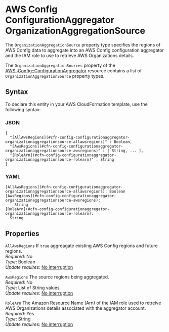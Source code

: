 # AWS Config ConfigurationAggregator OrganizationAggregationSource<a name="aws-properties-config-configurationaggregator-organizationaggregationsource"></a>

<a name="aws-properties-config-configurationaggregator-organizationaggregationsource-description"></a>The `OrganizationAggregationSource` property type specifies the regions of AWS Config data to aggregate into an AWS Config configuration aggregator and the IAM role to use to retrieve AWS Organizations details\.

<a name="aws-properties-config-configurationaggregator-organizationaggregationsource-inheritance"></a>The `OrganizationAggregationSources` property of the [AWS::Config::ConfigurationAggregator](aws-resource-config-configurationaggregator.md) resource contains a list of `OrganizationAggregationSource` property types\.

## Syntax<a name="aws-properties-config-configurationaggregator-organizationaggregationsource-syntax"></a>

To declare this entity in your AWS CloudFormation template, use the following syntax:

### JSON<a name="aws-properties-config-configurationaggregator-organizationaggregationsource-syntax.json"></a>

```
{
  "[AllAwsRegions](#cfn-config-configurationaggregator-organizationaggregationsource-allawsregions)" : Boolean,
  "[AwsRegions](#cfn-config-configurationaggregator-organizationaggregationsource-awsregions)" : [ String, ... ],
  "[RoleArn](#cfn-config-configurationaggregator-organizationaggregationsource-rolearn)" : String
}
```

### YAML<a name="aws-properties-config-configurationaggregator-organizationaggregationsource-syntax.yaml"></a>

```
[AllAwsRegions](#cfn-config-configurationaggregator-organizationaggregationsource-allawsregions): Boolean
[AwsRegions](#cfn-config-configurationaggregator-organizationaggregationsource-awsregions): 
  - String
[RoleArn](#cfn-config-configurationaggregator-organizationaggregationsource-rolearn): 
  String
```

## Properties<a name="aws-properties-config-configurationaggregator-organizationaggregationsource-properties"></a>

`AllAwsRegions`  <a name="cfn-config-configurationaggregator-organizationaggregationsource-allawsregions"></a>
If `true` aggreagate existing AWS Config regions and future regions\.  
 *Required*: No  
 *Type*: Boolean  
 *Update requires*: [No interruption](using-cfn-updating-stacks-update-behaviors.md#update-no-interrupt) 

`AwsRegions`  <a name="cfn-config-configurationaggregator-organizationaggregationsource-awsregions"></a>
The source regions being aggregated\.  
 *Required*: No  
 *Type*: List of String values  
 *Update requires*: [No interruption](using-cfn-updating-stacks-update-behaviors.md#update-no-interrupt) 

`RoleArn`  <a name="cfn-config-configurationaggregator-organizationaggregationsource-rolearn"></a>
The Amazon Resource Name \(Arn\) of the IAM role used to retreive AWS Organizations details associated with the aggregator account\.  
 *Required*: Yes  
 *Type*: String  
 *Update requires*: [No interruption](using-cfn-updating-stacks-update-behaviors.md#update-no-interrupt) 